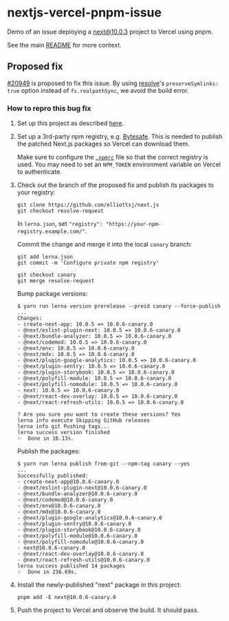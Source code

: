 # nextjs-vercel-pnpm-issue

Demo of an issue deploying a next@10.0.3 project to Vercel using pnpm.

See the main [README](https://github.com/elliottsj/nextjs-vercel-pnpm-issue/blob/master/README.md) for more context.

## Proposed fix

[#20949](https://github.com/vercel/next.js/pull/20949) is proposed to fix this issue. By using [resolve](https://github.com/browserify/resolve)'s `preserveSymlinks: true` option instead of `fs.realpathSync`, we avoid the build error.

### How to repro this bug fix

1. Set up this project as described [here](https://github.com/elliottsj/nextjs-vercel-pnpm-issue/tree/fix#repro).
2. Set up a 3rd-party npm registry, e.g. [Bytesafe](https://bytesafe.dev/). This is needed to publish the patched Next.js packages so Vercel can download them.

    Make sure to configure the [`.npmrc`](.npmrc) file so that the correct registry is used. You may need to set an `NPM_TOKEN` environment variable on Vercel to authenticate.

3. Check out the branch of the proposed fix and publish its packages to your registry:

    ```shell
    git clone https://github.com/elliottsj/next.js
    git checkout resolve-request
    ```

    In `lerna.json`, set `"registry": "https://your-npm-registry.example.com/"`.

    Commit the change and merge it into the local `canary` branch:

    ```shell
    git add lerna.json
    git commit -m 'Configure private npm registry'

    git checkout canary
    git merge resolve-request
    ```

    Bump package versions:

    ```shell
    $ yarn run lerna version prerelease --preid canary --force-publish
    ...
    Changes:
    - create-next-app: 10.0.5 => 10.0.6-canary.0
    - @next/eslint-plugin-next: 10.0.5 => 10.0.6-canary.0
    - @next/bundle-analyzer: 10.0.5 => 10.0.6-canary.0
    - @next/codemod: 10.0.5 => 10.0.6-canary.0
    - @next/env: 10.0.5 => 10.0.6-canary.0
    - @next/mdx: 10.0.5 => 10.0.6-canary.0
    - @next/plugin-google-analytics: 10.0.5 => 10.0.6-canary.0
    - @next/plugin-sentry: 10.0.5 => 10.0.6-canary.0
    - @next/plugin-storybook: 10.0.5 => 10.0.6-canary.0
    - @next/polyfill-module: 10.0.5 => 10.0.6-canary.0
    - @next/polyfill-nomodule: 10.0.5 => 10.0.6-canary.0
    - next: 10.0.5 => 10.0.6-canary.0
    - @next/react-dev-overlay: 10.0.5 => 10.0.6-canary.0
    - @next/react-refresh-utils: 10.0.5 => 10.0.6-canary.0

    ? Are you sure you want to create these versions? Yes
    lerna info execute Skipping GitHub releases
    lerna info git Pushing tags...
    lerna success version finished
    ✨  Done in 16.13s.
    ```

    Publish the packages:

    ```shell
    $ yarn run lerna publish from-git --npm-tag canary --yes
    ...
    Successfully published:
    - create-next-app@10.0.6-canary.0
    - @next/eslint-plugin-next@10.0.6-canary.0
    - @next/bundle-analyzer@10.0.6-canary.0
    - @next/codemod@10.0.6-canary.0
    - @next/env@10.0.6-canary.0
    - @next/mdx@10.0.6-canary.0
    - @next/plugin-google-analytics@10.0.6-canary.0
    - @next/plugin-sentry@10.0.6-canary.0
    - @next/plugin-storybook@10.0.6-canary.0
    - @next/polyfill-module@10.0.6-canary.0
    - @next/polyfill-nomodule@10.0.6-canary.0
    - next@10.0.6-canary.0
    - @next/react-dev-overlay@10.0.6-canary.0
    - @next/react-refresh-utils@10.0.6-canary.0
    lerna success published 14 packages
    ✨  Done in 236.69s.
    ```

4. Install the newly-published "next" package in this project:

    ```shell
    pnpm add -E next@10.0.6-canary.0
    ```

5. Push the project to Vercel and observe the build. It should pass.

